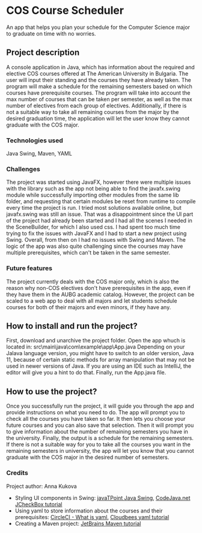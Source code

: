 # COS Course Scheduler
 
An app that helps you plan your schedule for the Computer Science major to graduate on time with no worries.

## Project description

A console application in Java, which has information about the required and elective COS courses offered at The American University in Bulgaria. The user will input their standing and the courses they have already taken. The program will make a schedule for the remaining semesters based on which courses have prerequisite courses. The program will take into account the max number of courses that can be taken per semester, as well as the max number of electives from each group of electives. Additionally, if there is not a suitable way to take all remaining courses from the major by the desired graduation time, the application will let the user know they cannot graduate with the COS major.

### Technologies used
Java Swing, Maven, YAML

### Challenges
The project was started using JavaFX, however there were multiple issues with the library such as the app not being able to find the javafx.swing module while successfully importing other modules from the same lib folder, and requesting that certain modules be reset from runtime to compile every time the project is run. I tried most solutions available online, but javafx.swing was still an issue. That was a disappointment since the UI part of the project had already been started and I had all the scenes I needed in the SceneBuilder, for which I also used css. I had spent too much time trying to fix the issues with JavaFX and I had to start a new project using Swing. Overall, from then on I had no issues with Swing and Maven.
The logic of the app was also quite challenging since the courses may have multiple prerequisites, which can't be taken in the same semester.
### Future features
The project currently deals with the COS major only, which is also the reason why non-COS electives don't have prerequisites in the app, even if they have them in the AUBG academic catalog. However, the project can be scaled to a web app to deal with all majors and let students schedule courses for both of their majors and even minors, if they have any.

## How to install and run the project?
First, download and unarchive the project folder. 
Open the app whuch is located in: src\main\java\com\example\app\App.java
Depending on your Jalava language version, you might have to switch to an older version, Java 11, because of certain static methods for array manipulation that may not be used in newer versions of Java. If you are using an IDE such as IntelliJ, the editor will give you a hint to do that.
Finally, run the App.java file.


## How to use the project?
Once you successfully run the project, it will guide you through the app and provide instructions on what you need to do.
The app will prompt you to check all the courses you have taken so far. It then lets you choose your future courses and you can also save that selection. Then it will prompt you to give information about the number of remaining semesters you have in the university. Finally, the output is a schedule for the remaining semesters. If there is not a suitable way for you to take all the courses you want in the remaining semesters in university, the app will let you know that you cannot graduate with the COS major in the desired number of semesters.

### Credits
Project author: Anna Kukova
* Styling UI components in Swing: [javaTPoint Java Swing](https://www.javatpoint.com/java-swing), [CodeJava.net JCheckBox tutorial](https://www.codejava.net/java-se/swing/jcheckbox-basic-tutorial-and-examples)
* Using yaml to store information about the courses and their prerequisites: [CircleCI - What is yaml](https://circleci.com/blog/what-is-yaml-a-beginner-s-guide/?psafe_param=1&utm_source=google&utm_medium=sem&utm_campaign=sem-google-dg--emea-en-dsa-tROAS-auth-brand&utm_term=g_-_c__dsa_&utm_content=&gclid=Cj0KCQjwi46iBhDyARIsAE3nVrbC9_UamAU0IM6kJeYUlzcIdCVuwKbmb8sfBRlX-mPQiJvJffFCxbwaAuf9EALw_wcB), [Cloudbees yaml tutorial](https://www.cloudbees.com/blog/yaml-tutorial-everything-you-need-get-started)
* Creating a Maven project: [JetBrains Maven tutorial](https://www.jetbrains.com/idea/guide/tutorials/working-with-maven/creating-a-project/)








